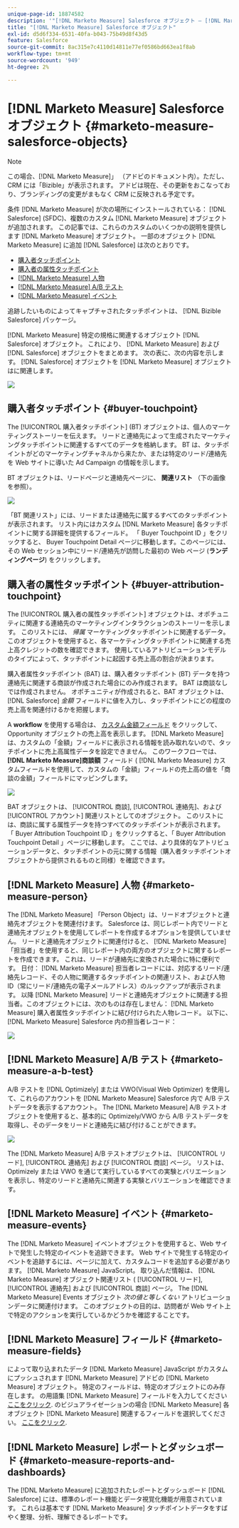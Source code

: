```yaml
---
unique-page-id: 18874582
description: '"[!DNL Marketo Measure] Salesforce オブジェクト — [!DNL Marketo Measure]  — 製品ドキュメント»'
title: "[!DNL Marketo Measure] Salesforce オブジェクト"
exl-id: d5d6f334-6531-40fa-b043-75b49d8f43d5
feature: Salesforce
source-git-commit: 8ac315e7c4110d14811e77ef0586bd663ea1f8ab
workflow-type: tm+mt
source-wordcount: '949'
ht-degree: 2%

---
```


# [!DNL Marketo Measure] Salesforce オブジェクト {#marketo-measure-salesforce-objects}

>[!NOTE]
>
>この場合、[!DNL Marketo Measure]」 （アドビのドキュメント内）。ただし、CRM には「Bizible」が表示されます。 アドビは現在、その更新をおこなっており、ブランディングの変更がまもなく CRM に反映される予定です。

条件 [!DNL Marketo Measure] が次の場所にインストールされている： [!DNL Salesforce] (SFDC)、複数のカスタム [!DNL Marketo Measure] オブジェクトが追加されます。 この記事では、これらのカスタムのいくつかの説明を提供します [!DNL Marketo Measure] オブジェクト。 一部のオブジェクト [!DNL Marketo Measure] に追加 [!DNL Salesforce] は次のとおりです。

* [購入者タッチポイント](#touchpoint)
* [購入者の属性タッチポイント](#attribution)
* [[!DNL Marketo Measure] 人物](#person)
* [[!DNL Marketo Measure] A/B テスト](#ab)
* [[!DNL Marketo Measure] イベント](#events)

追跡したいものによってキャプチャされたタッチポイントは、 [!DNL Bizible Salesforce] パッケージ。

[!DNL Marketo Measure] 特定の規格に関連するオブジェクト [!DNL Salesforce] オブジェクト。 これにより、 [!DNL Marketo Measure] および [!DNL Salesforce] オブジェクトをまとめます。 次の表に、次の内容を示します。 [!DNL Salesforce] オブジェクトを [!DNL Marketo Measure] オブジェクトはに関連します。

![](assets/1-1.png)

## 購入者タッチポイント {#buyer-touchpoint}

The [!UICONTROL 購入者タッチポイント] (BT) オブジェクトは、個人のマーケティングストーリーを伝えます。 リードと連絡先によって生成されたマーケティングタッチポイントに関連するすべてのデータを格納します。 BT は、タッチポイントがどのマーケティングチャネルから来たか、または特定のリード/連絡先を Web サイトに導いた Ad Campaign の情報を示します。

BT オブジェクトは、リードページと連絡先ページに、 **関連リスト** （下の画像を参照）。

![](assets/2-1.png)

「BT 関連リスト」には、リードまたは連絡先に属するすべてのタッチポイントが表示されます。 リスト内にはカスタム [!DNL Marketo Measure] 各タッチポイントに関する詳細を提供するフィールド。 「 Buyer Touchpoint ID 」をクリックすると、 Buyer Touchpoint Detail ページに移動します。このページには、その Web セッション中にリード/連絡先が訪問した最初の Web ページ (**ランディングページ**) をクリックします。

## 購入者の属性タッチポイント {#buyer-attribution-touchpoint}

The [!UICONTROL 購入者の属性タッチポイント] オブジェクトは、オポチュニティに関連する連絡先のマーケティングインタラクションのストーリーを示します。 このリストには、 *帰属* マーケティングタッチポイントに関連するデータ。 このオブジェクトを使用すると、各マーケティングタッチポイントに関連する売上高クレジットの数を確認できます。 使用しているアトリビューションモデルのタイプによって、タッチポイントに起因する売上高の割合が決まります。

購入者属性タッチポイント (BAT) は、購入者タッチポイント (BT) データを持つ連絡先に関連する商談が作成された場合にのみ作成されます。 BAT は商談なしでは作成されません。 オポチュニティが作成されると、BAT オブジェクトは、 [!DNL Salesforce] *金額* フィールドに値を入力し、タッチポイントにどの程度の売上高を関連付けるかを把握します。

A **workflow** を使用する場合は、 [カスタム金額フィールド](/help/advanced-marketo-measure-features/custom-revenue-amount/using-a-custom-revenue-amount-field.md) をクリックして、Opportunity オブジェクトの売上高を表示します。 [!DNL Marketo Measure] は、カスタムの「金額」フィールドに表示される情報を読み取れないので、タッチポイントに売上高属性データを設定できません。 このワークフローでは、 **[!DNL Marketo Measure]商談額** フィールド ( [!DNL Marketo Measure] カスタムフィールドを使用して、カスタムの「金額」フィールドの売上高の値を「商談の金額」フィールドにマッピングします。

![](assets/3-1.png)

BAT オブジェクトは、 [!UICONTROL 商談], [!UICONTROL 連絡先]、および [!UICONTROL アカウント] 関連リストとしてのオブジェクト。 このリストには、商談に属する属性データを持つすべてのタッチポイントが表示されます。 「 Buyer Attribution Touchpoint ID 」をクリックすると、「 Buyer Attribution Touchpoint Detail 」ページに移動します。 ここでは、より具体的なアトリビューションデータと、タッチポイントの元に関する情報（購入者タッチポイントオブジェクトから提供されるものと同様）を確認できます。

## [!DNL Marketo Measure] 人物 {#marketo-measure-person}

The [!DNL Marketo Measure] 「Person Object」は、リードオブジェクトと連絡先オブジェクトを関連付けます。 Salesforce は、同じレポート内でリードと連絡先オブジェクトを使用してレポートを作成するオプションを提供していません。 リードと連絡先オブジェクトに関連付けると、 [!DNL Marketo Measure] 「担当者」を使用すると、同じレポート内の両方のオブジェクトに関するレポートを作成できます。 これは、リードが連絡先に変換された場合に特に便利です。 日付： [!DNL Marketo Measure] 担当者レコードには、対応するリード/連絡先レコード、その人物に関連するタッチポイントの関連リスト、および人物 ID（常にリード/連絡先の電子メールアドレス）のルックアップが表示されます。 以降 [!DNL Marketo Measure] リードと連絡先オブジェクトに関連する担当者。このオブジェクトには、次のものは存在しません： [!DNL Marketo Measure] 購入者属性タッチポイントに結び付けられた人物レコード。 以下に、 [!DNL Marketo Measure] Salesforce 内の担当者レコード：

![](assets/4.png)

## [!DNL Marketo Measure] A/B テスト {#marketo-measure-a-b-test}

A/B テストを [!DNL Optimizely] または VWO(Visual Web Optimizer) を使用して、これらのアカウントを [!DNL Marketo Measure] Salesforce 内で A/B テストデータを表示するアカウント。 The [!DNL Marketo Measure] A/B テストオブジェクトを使用すると、基本的に Optimizely/VWO から A/B テストデータを取得し、そのデータをリードと連絡先に結び付けることができます。

![](assets/5.png)

The [!DNL Marketo Measure] A/B テストオブジェクトは、 [!UICONTROL リード], [!UICONTROL 連絡先] および [!UICONTROL 商談] ページ。 リストは、Optimizely または VWO を通じて実行しているすべての実験とバリエーションを表示し、特定のリードと連絡先に関連する実験とバリエーションを確認できます。

## [!DNL Marketo Measure] イベント {#marketo-measure-events}

The [!DNL Marketo Measure] イベントオブジェクトを使用すると、Web サイトで発生した特定のイベントを追跡できます。 Web サイトで発生する特定のイベントを追跡するには、ページに加えて、カスタムコードを追加する必要があります。 [!DNL Marketo Measure] JavaScript。 取り込んだ情報は、 [!DNL Marketo Measure] オブジェクト関連リスト ( [!UICONTROL リード], [!UICONTROL 連絡先] および [!UICONTROL 商談] ページ。 The [!DNL Marketo Measure] Events オブジェクト *次の値と等しくない* アトリビューションデータに関連付けます。 このオブジェクトの目的は、訪問者が Web サイト上で特定のアクションを実行しているかどうかを確認することです。

## [!DNL Marketo Measure] フィールド {#marketo-measure-fields}

によって取り込まれたデータ [!DNL Marketo Measure] JavaScript がカスタムにプッシュされます [!DNL Marketo Measure] アドビの [!DNL Marketo Measure] オブジェクト。 特定のフィールドは、特定のオブジェクトにのみ存在します。 の用語集 [!DNL Marketo Measure] フィールドを入力してください [ここをクリック](/help/introduction-to-marketo-measure/overview-resources/glossary-of-marketo-measure-fields.md). のビジュアライゼーションの場合 [!DNL Marketo Measure] 各オブジェクト [!DNL Marketo Measure] 関連するフィールドを選択してください。 [ここをクリック](/help/configuration-and-setup/marketo-measure-and-salesforce/marketo-measure-object-and-field-taxonomy.md).

## [!DNL Marketo Measure] レポートとダッシュボード {#marketo-measure-reports-and-dashboards}

The [!DNL Marketo Measure] に追加されたレポートとダッシュボード [!DNL Salesforce] には、標準のレポート機能とデータ視覚化機能が用意されています。 これらは基本です [!DNL Marketo Measure] タッチポイントデータをすばやく整理、分析、理解できるレポートです。
